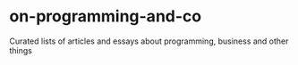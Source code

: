 # on-programming-and-co
Curated lists of articles and essays about programming, business and other things
